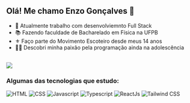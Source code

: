 ## Olá! Me chamo Enzo Gonçalves 👋

- 🔭 Atualmente trabalho com desenvolviemnto Full Stack
- 📚 Fazendo faculdade de Bacharelado em Física na UFPB
- ⚜️ Faço parte do Movimento Escoteiro desde meus 14 anos
- 👨‍💻 Descobri minha paixão pela programação ainda na adolescência

<br/>

<picture>
  <source 
    srcset="https://github-readme-stats.vercel.app/api?username=devenzogoncalves&show_icons=true&theme=radical&count_private=true&hide_title=true&text_bold=false"
    media="(prefers-color-scheme: dark)"
  />
  <source
    srcset="https://github-readme-stats.vercel.app/api?username=devenzogoncalves&show_icons=true&theme=moltack&count_private=true&hide_title=true&text_bold=false"
    media="(prefers-color-scheme: light), (prefers-color-scheme: no-preference)"
  />
  <img src="https://github-readme-stats.vercel.app/api?username=devenzogoncalves&show_icons=true&theme=moltack&count_private=true&hide_title=true&text_bold=false" />
</picture>

### Algumas das tecnologias que estudo:

<picture>
  <img alt="HTML" src="https://img.shields.io/badge/HTML5-E34F26?style=for-the-badge&logo=html5&logoColor=white">
</picture>
<picture>
  <img alt="CSS" src="https://img.shields.io/badge/CSS3-1572B6?style=for-the-badge&logo=css3&logoColor=white">
</picture>
<picture>
  <img alt="Javascript" src="https://img.shields.io/badge/JavaScript-F7DF1E?style=for-the-badge&logo=javascript&logoColor=black">
</picture>
<picture>
  <img alt="Typescript" src="https://img.shields.io/badge/TypeScript-007ACC?style=for-the-badge&logo=typescript&logoColor=white">
</picture>
<picture>
  <img alt="ReactJs" src="https://img.shields.io/badge/React-20232A?style=for-the-badge&logo=react&logoColor=61DAFB">
</picture>
<picture>
  <img alt="Tailwind CSS" src="https://img.shields.io/badge/Tailwind_CSS-38B2AC?style=for-the-badge&logo=tailwind-css&logoColor=white">
</picture>

